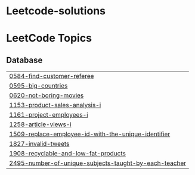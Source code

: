 # Leetcode-solutions
<!---LeetCode Topics Start-->
# LeetCode Topics
## Database
|  |
| ------- |
| [0584-find-customer-referee](https://github.com/IsratJahan909/Leetcode-solutions/tree/master/0584-find-customer-referee) |
| [0595-big-countries](https://github.com/IsratJahan909/Leetcode-solutions/tree/master/0595-big-countries) |
| [0620-not-boring-movies](https://github.com/IsratJahan909/Leetcode-solutions/tree/master/0620-not-boring-movies) |
| [1153-product-sales-analysis-i](https://github.com/IsratJahan909/Leetcode-solutions/tree/master/1153-product-sales-analysis-i) |
| [1161-project-employees-i](https://github.com/IsratJahan909/Leetcode-solutions/tree/master/1161-project-employees-i) |
| [1258-article-views-i](https://github.com/IsratJahan909/Leetcode-solutions/tree/master/1258-article-views-i) |
| [1509-replace-employee-id-with-the-unique-identifier](https://github.com/IsratJahan909/Leetcode-solutions/tree/master/1509-replace-employee-id-with-the-unique-identifier) |
| [1827-invalid-tweets](https://github.com/IsratJahan909/Leetcode-solutions/tree/master/1827-invalid-tweets) |
| [1908-recyclable-and-low-fat-products](https://github.com/IsratJahan909/Leetcode-solutions/tree/master/1908-recyclable-and-low-fat-products) |
| [2495-number-of-unique-subjects-taught-by-each-teacher](https://github.com/IsratJahan909/Leetcode-solutions/tree/master/2495-number-of-unique-subjects-taught-by-each-teacher) |
<!---LeetCode Topics End-->